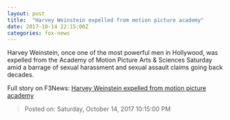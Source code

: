 ```yaml
---
layout: post
title:  "Harvey Weinstein expelled from motion picture academy"
date: 2017-10-14 22:15:00Z
categories: fox-news
---
```


Harvey Weinstein, once one of the most powerful men in Hollywood, was expelled from the Academy of Motion Picture Arts & Sciences Saturday amid a barrage of sexual harassment and sexual assault claims going back decades.


Full story on F3News: [Harvey Weinstein expelled from motion picture academy](http://www.f3nws.com/n/pfcneD)

> Posted on: Saturday, October 14, 2017 10:15:00 PM
